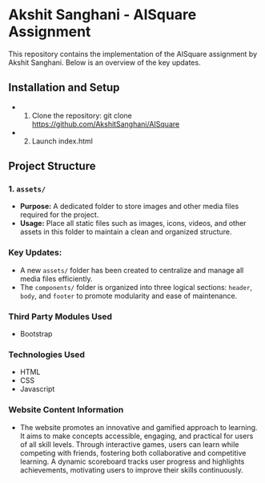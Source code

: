 # Akshit Sanghani - AISquare Assignment

This repository contains the implementation of the AISquare assignment by Akshit Sanghani. Below is an overview of the key updates.

## Installation and Setup
- 1. Clone the repository:
git clone https://github.com/AkshitSanghani/AISquare

- 2. Launch index.html


## Project Structure

### 1. `assets/`
- **Purpose:** A dedicated folder to store images and other media files required for the project.
- **Usage:** Place all static files such as images, icons, videos, and other assets in this folder to maintain a clean and organized structure.

### Key Updates:
- A new `assets/` folder has been created to centralize and manage all media files efficiently.
- The `components/` folder is organized into three logical sections: `header`, `body`, and `footer` to promote modularity and ease of maintenance.

### Third Party Modules Used
- Bootstrap

### Technologies Used
- HTML
- CSS
- Javascript

### Website Content Information
- The website promotes an innovative and gamified approach to learning. It aims to make concepts accessible, engaging, and practical for users of all skill levels. Through interactive games, users can learn while competing with friends, fostering both collaborative and competitive learning. A dynamic scoreboard tracks user progress and highlights achievements, motivating users to improve their skills continuously.